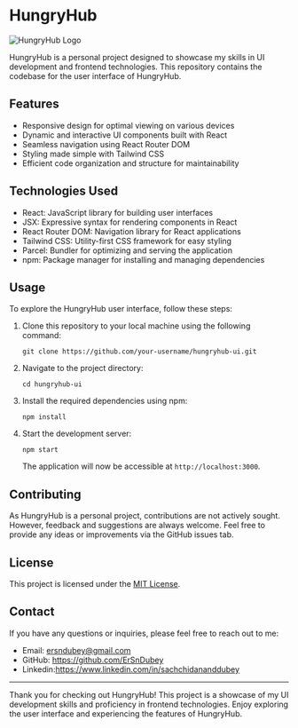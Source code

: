 # HungryHub

![HungryHub Logo](logo.png)

HungryHub is a personal project designed to showcase my skills in UI development and frontend technologies. This repository contains the codebase for the user interface of HungryHub.

## Features

- Responsive design for optimal viewing on various devices
- Dynamic and interactive UI components built with React
- Seamless navigation using React Router DOM
- Styling made simple with Tailwind CSS
- Efficient code organization and structure for maintainability

## Technologies Used

- React: JavaScript library for building user interfaces
- JSX: Expressive syntax for rendering components in React
- React Router DOM: Navigation library for React applications
- Tailwind CSS: Utility-first CSS framework for easy styling
- Parcel: Bundler for optimizing and serving the application
- npm: Package manager for installing and managing dependencies

## Usage

To explore the HungryHub user interface, follow these steps:

1. Clone this repository to your local machine using the following command:

   ```
   git clone https://github.com/your-username/hungryhub-ui.git
   ```

2. Navigate to the project directory:

   ```
   cd hungryhub-ui
   ```

3. Install the required dependencies using npm:

   ```
   npm install
   ```

4. Start the development server:

   ```
   npm start
   ```

   The application will now be accessible at `http://localhost:3000`.

## Contributing

As HungryHub is a personal project, contributions are not actively sought. However, feedback and suggestions are always welcome. Feel free to provide any ideas or improvements via the GitHub issues tab.

## License

This project is licensed under the [MIT License](LICENSE).

## Contact

If you have any questions or inquiries, please feel free to reach out to me:

- Email: ersndubey@gmail.com
- GitHub: https://github.com/ErSnDubey
- Linkedin:https://www.linkedin.com/in/sachchidananddubey

---

Thank you for checking out HungryHub! This project is a showcase of my UI development skills and proficiency in frontend technologies. Enjoy exploring the user interface and experiencing the features of HungryHub.
